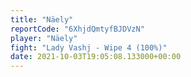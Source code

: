 ```yaml
---
title: "Näely"
reportCode: "6XhjdQmtyfBJDVzN"
player: "Näely"
fight: "Lady Vashj - Wipe 4 (100%)"
date: 2021-10-03T19:05:08.133000+00:00
---
```


